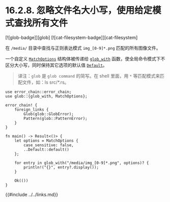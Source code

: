 # 16.2.8. 忽略文件名大小写，使用给定模式查找所有文件

[![glob-badge]][glob] [![cat-filesystem-badge]][cat-filesystem]

在 `/media/` 目录中查找与正则表达模式 `img_[0-9]*.png` 匹配的所有图像文件。

一个自定义 [`MatchOptions`] 结构体被传递给 [`glob_with`] 函数，使全局命令模式下不区分大小写，同时保持其它选项的默认值 [`Default`]。

> 译注：`glob` 是 `glob command` 的简写。在 shell 里面，用 `*` 等匹配模式来匹配文件，如：ls src/*.rs。

```rust,edition2018,no_run
use error_chain::error_chain;
use glob::{glob_with, MatchOptions};

error_chain! {
    foreign_links {
        Glob(glob::GlobError);
        Pattern(glob::PatternError);
    }
}

fn main() -> Result<()> {
    let options = MatchOptions {
        case_sensitive: false,
        ..Default::default()
    };

    for entry in glob_with("/media/img_[0-9]*.png", options)? {
        println!("{}", entry?.display());
    }

    Ok(())
}
```

[`Default`]: https://doc.rust-lang.org/std/default/trait.Default.html
[`glob_with`]: https://docs.rs/glob/*/glob/fn.glob_with.html
[`MatchOptions`]: https://docs.rs/glob/*/glob/struct.MatchOptions.html

{{#include ../../links.md}}
